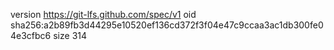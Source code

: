 version https://git-lfs.github.com/spec/v1
oid sha256:a2b89fb3d44295e10520ef136cd372f3f04e47c9ccaa3ac1db300fe04e3cfbc6
size 314
